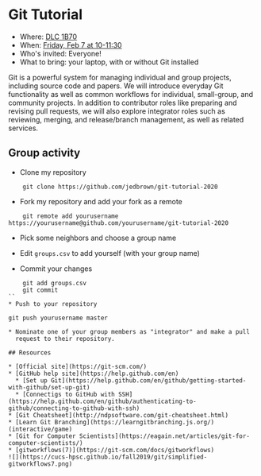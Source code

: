 # Git Tutorial

* Where: [DLC 1B70](https://calendar.colorado.edu/discovery_learning_center)
* When: [Friday, Feb 7 at 10-11:30](https://calendar.colorado.edu/event/git_tutorial)
* Who's invited: Everyone!
* What to bring: your laptop, with or without Git installed

Git is a powerful system for managing individual and group projects,
including source code and papers.  We will introduce everyday Git
functionality as well as common workflows for individual, small-group,
and community projects.  In addition to contributor roles like preparing
and revising pull requests, we will also explore integrator roles such
as reviewing, merging, and release/branch management, as well as related
services.

## Group activity

* Clone my repository
```
    git clone https://github.com/jedbrown/git-tutorial-2020
```
* Fork my repository and add your fork as a remote
```
    git remote add yourusername https://yourusername@github.com/yourusername/git-tutorial-2020
```
* Pick some neighbors and choose a group name

* Edit `groups.csv` to add yourself (with your group name)

* Commit your changes
```
    git add groups.csv
    git commit
``
* Push to your repository
```
    git push yourusername master
```
* Nominate one of your group members as "integrator" and make a pull
  request to their repository.

## Resources

* [Official site](https://git-scm.com/)
* [GitHub help site](https://help.github.com/en)
  * [Set up Git](https://help.github.com/en/github/getting-started-with-github/set-up-git)
  * [Connectigs to GitHub with SSH](https://help.github.com/en/github/authenticating-to-github/connecting-to-github-with-ssh)
* [Git Cheatsheet](http://ndpsoftware.com/git-cheatsheet.html)
* [Learn Git Branching](https://learngitbranching.js.org/) (interactive/game)
* [Git for Computer Scientists](https://eagain.net/articles/git-for-computer-scientists/)
* [gitworkflows(7)](https://git-scm.com/docs/gitworkflows)
![](https://cucs-hpsc.github.io/fall2019/git/simplified-gitworkflows7.png)
